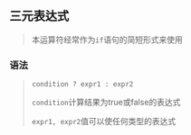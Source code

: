 ## 三元表达式

>本运算符经常作为`if`语句的简短形式来使用

### 语法

>`condition ? expr1 : expr2 `
>
>`condition`计算结果为true或false的表达式
>
>`expr1, expr2`值可以使任何类型的表达式